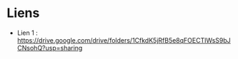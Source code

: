 # Liens

- Lien 1 : https://drive.google.com/drive/folders/1CfkdK5jRfB5e8qFOECTlWsS9bJCNsohQ?usp=sharing
